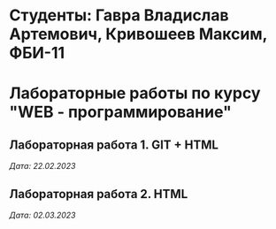 # Студенты: Гавра Владислав Артемович, Кривошеев Максим, ФБИ-11

# Лабораторные работы по курсу "WEB - программирование"

## Лабораторная работа 1. GIT + HTML

*Дата: 22.02.2023*

## Лабораторная работа 2. HTML

*Дата: 02.03.2023*
